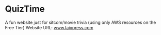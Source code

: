 # QuizTime
A fun website just for sitcom/movie trivia (using only AWS resources on the Free Tier)
Website URL: www.taixpress.com
